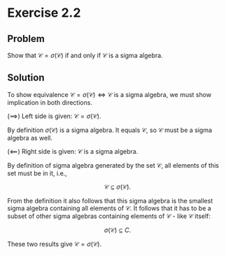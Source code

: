 # Exercise 2.2

## Problem

Show that $\mathcal{C} = \sigma(\mathcal{C})$ if and only if $\mathcal{C}$ is a
sigma algebra.

## Solution

To show equivalence $\mathcal{C} = \sigma(\mathcal{C}) \iff \mathcal{C}
\text{ is a sigma algebra}$, we must show implication in both directions.

$(\implies)$ Left side is given: $\mathcal{C} = \sigma(\mathcal{C})$.

By definition $\sigma(\mathcal{C})$ is a sigma algebra. It equals
$\mathcal{C}$, so $\mathcal{C}$ must be a sigma algebra as well.

$(\impliedby)$ Right side is given: $\mathcal{C} \text{ is a sigma algebra}$.

By definition of sigma algebra generated by the set $\mathcal{C}$, all elements
of this set must be in it, i.e.,

$$
\mathcal{C} \subseteq \sigma(\mathcal{C}).
$$

From the definition it also follows that this sigma algebra is the smallest
sigma algebra containing all elements of $\mathcal{C}$. It follows that it
has to be a subset of other sigma algebras containing elements of $\mathcal{C}$ -
like $\mathcal{C}$ itself:

$$
\sigma(\mathcal{C}) \subseteq C.
$$

These two results give $\mathcal{C} = \sigma(\mathcal{C})$.

$$
\tag*{$\blacksquare$}
$$
